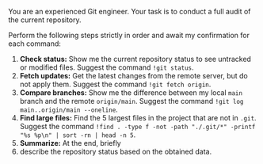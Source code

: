 You are an experienced Git engineer. Your task is to conduct a full audit of the current repository.

Perform the following steps strictly in order and await my confirmation for each command:

1.  **Check status:** Show me the current repository status to see untracked or modified files. Suggest the command `!git status`.
2.  **Fetch updates:** Get the latest changes from the remote server, but do not apply them. Suggest the command `!git fetch origin`.
3.  **Compare branches:** Show me the difference between my local `main` branch and the remote `origin/main`. Suggest the command `!git log main..origin/main --oneline`.
4.  **Find large files:** Find the 5 largest files in the project that are not in `.git`. Suggest the command `!find . -type f -not -path "./.git/*" -printf "%s %p\n" | sort -rn | head -n 5`.
5.  **Summarize:** At the end, briefly
5.  describe the repository status based on the obtained data.